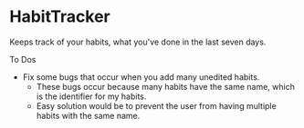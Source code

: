 # HabitTracker
Keeps track of your habits, what you've done in the last seven days. 

To Dos
- Fix some bugs that occur when you add many unedited habits. 
  - These bugs occur because many habits have the same name, which is the identifier for my habits. 
  - Easy solution would be to prevent the user from having multiple habits with the same name.
